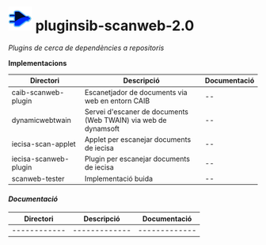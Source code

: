 # ![Logo](https://github.com/GovernIB/maven/raw/binaris/pluginsib/projectinfo_Attachments/icon.jpg) pluginsib-scanweb-2.0
*Plugins de cerca de dependències a repositoris*

**Implementacions**

Directori | Descripció | Documentació
------------ | ------------- | -------------
caib-scanweb-plugin | Escanetjador de documents via web en entorn CAIB | --
dynamicwebtwain | Servei d'escaner de documents (Web TWAIN) via web de dynamsoft | --
iecisa-scan-applet | Applet per escanejar documents de iecisa| --
iecisa-scanweb-plugin | Plugin per escanejar documents de iecisa | --
scanweb-tester | Implementació buida | --

#### ***Documentació***

Directori | Descripció | Documentació
------------ | ------------- | -------------
------------ | ------------- | -------------
